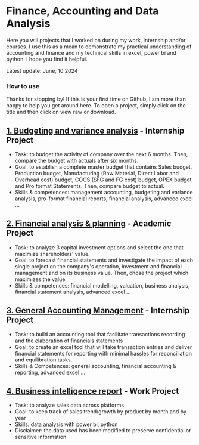 # Finance, Accounting and Data Analysis 
Here you will projects that I worked on during my work, internship and/or courses. I use this as a mean to demonstrate my practical understanding of accounting and finance and my technical skills in excel, power bi and python. I hope you find it helpful.

Latest update: June, 10 2024

### How to use
Thanks for stopping by! If this is your first time on Github, I am more than happy to help you get around here. To open a project, simply click on the title and then click on view raw or download.


## [1. Budgeting and variance analysis](https://github.com/eliediwa9/Financial-and-Data-Analysis/blob/4bd1030319769cd9bd183681e4bbab66dff704db/1.Maser%20budget%20and%20variance%20analysis.xlsx) - Internship Project
- Task: to budget the activity of company over the next 6 months. Then, compare the budget with actuals after six months.
- Goal: to establish a complete master budget that contains Sales budget, Production budget, Manufacturing (Raw Material, Direct Labor and Overhead cost) budget, COGS (SFG and FG cost) budget, OPEX budget and Pro format Statements. Then, compare budget to actual.
- Skills & competences: management accounting, budgeting and variance analysis, pro-format financial reports, financial analysis, advanced excel ...


## [2. Financial analysis & planning](https://github.com/eliediwa9/Financial-and-Data-Analysis/blob/bdca449423640c96ad723cc8cc36ceaada3d6ee7/2.Financial%20planning%20%26%20analysis.xlsx) - Academic Project
- Task: to analyze 3 capital investment options and select the one that maximize shareholders' value.
- Goal: to forecast financial statements and investigate the impact of each single project on the company's operation, investment and financial management and on its business value. Then, chose the project which maximizes the value. 
- Skills & competences: financial modelling, valuation, business analysis, financial statement analysis, advanced excel ...

## [3. General Accounting Management](https://github.com/eliediwa9/Financial-and-Data-Analysis/blob/c72f2b9541b3972c7cd89851c6296d2e7220befb/4.%20General%20Accounting%20Tool.xlsm) - Internship Project
- Task: to build an accounting tool that facilitate transactions recording and the elaboration of financials statements
- Goal: to create an excel tool that will take transaction entries and deliver financial statements for reporting with minimal hassles for reconciliation and equilibration tasks.
- Skills & Competences: general accounting, financial accounting & reporting, advanced excel ...

## [4. Business intelligence report](https://github.com/eliediwa9/Financial-and-Data-Analysis/blob/ecee4693d0a954ae5cb6d2ff2e9febec7eb5e7be/5.Business%20Intelligence.pdf) - Work Project
- Task: to analyze sales data across platforms 
- Goal: to keep track of sales trend/growth by product by month and by year
- Skills: data analysis with power bi, python
- Disclaimer: the data used has been modified to preserve confidential or sensitive information
  
